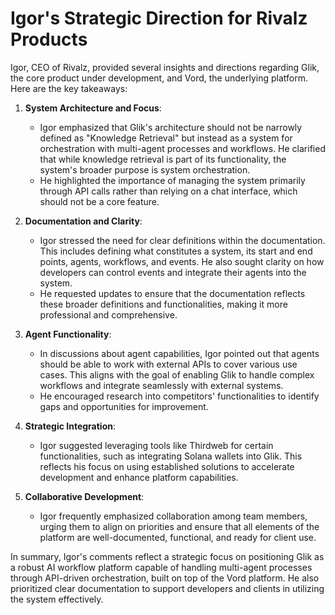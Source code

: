 # Igor's Strategic Direction for Rivalz Products

Igor, CEO of Rivalz, provided several insights and directions regarding Glik, the core product under development, and Vord, the underlying platform. Here are the key takeaways:

1. **System Architecture and Focus**:
   - Igor emphasized that Glik's architecture should not be narrowly defined as "Knowledge Retrieval" but instead as a system for orchestration with multi-agent processes and workflows. He clarified that while knowledge retrieval is part of its functionality, the system's broader purpose is system orchestration.
   - He highlighted the importance of managing the system primarily through API calls rather than relying on a chat interface, which should not be a core feature.

2. **Documentation and Clarity**:
   - Igor stressed the need for clear definitions within the documentation. This includes defining what constitutes a system, its start and end points, agents, workflows, and events. He also sought clarity on how developers can control events and integrate their agents into the system.
   - He requested updates to ensure that the documentation reflects these broader definitions and functionalities, making it more professional and comprehensive.

3. **Agent Functionality**:
   - In discussions about agent capabilities, Igor pointed out that agents should be able to work with external APIs to cover various use cases. This aligns with the goal of enabling Glik to handle complex workflows and integrate seamlessly with external systems.
   - He encouraged research into competitors' functionalities to identify gaps and opportunities for improvement.

4. **Strategic Integration**:
   - Igor suggested leveraging tools like Thirdweb for certain functionalities, such as integrating Solana wallets into Glik. This reflects his focus on using established solutions to accelerate development and enhance platform capabilities.

5. **Collaborative Development**:
   - Igor frequently emphasized collaboration among team members, urging them to align on priorities and ensure that all elements of the platform are well-documented, functional, and ready for client use.

In summary, Igor's comments reflect a strategic focus on positioning Glik as a robust AI workflow platform capable of handling multi-agent processes through API-driven orchestration, built on top of the Vord platform. He also prioritized clear documentation to support developers and clients in utilizing the system effectively.